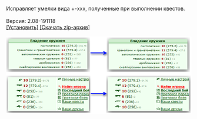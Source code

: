 Исправляет умелки вида +-xxx, полученные при выполнении квестов.
<br>
<br>
Версия: 2.08-191118
<br>
[[Установить]](https://raw.githubusercontent.com/MyRequiem/comfortablePlayingInGW/master/separatedScripts/FixSkills/fixSkills.user.js) [[Скачать zip-архив]](https://raw.githubusercontent.com/MyRequiem/comfortablePlayingInGW/master/separatedScripts/FixSkills/fixSkills.user.js.zip)
<br>
<br>
![FixSkills](https://raw.githubusercontent.com/MyRequiem/comfortablePlayingInGW/master/imgs/FixSkills/screen.png)
<br>
